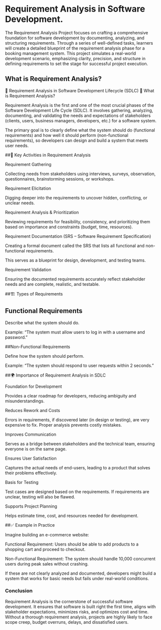 # Requirement Analysis in Software Development.
The Requirement Analysis Project focuses on crafting a comprehensive foundation for software development by documenting, analyzing, and structuring requirements. Through a series of well-defined tasks, learners will create a detailed blueprint of the requirement analysis phase for a booking management system. This project simulates a real-world development scenario, emphasizing clarity, precision, and structure in defining requirements to set the stage for successful project execution.


## What is Requirement Analysis?
📌 Requirement Analysis in Software Development Lifecycle (SDLC)
🔎 What is Requirement Analysis?

Requirement Analysis is the first and one of the most crucial phases of the Software Development Life Cycle (SDLC).
It involves gathering, analyzing, documenting, and validating the needs and expectations of stakeholders (clients, users, business managers, developers, etc.) for a software system.

The primary goal is to clearly define what the system should do (functional requirements) and how well it should perform (non-functional requirements), so developers can design and build a system that meets user needs.

##📌 Key Activities in Requirement Analysis

Requirement Gathering

Collecting needs from stakeholders using interviews, surveys, observation, questionnaires, brainstorming sessions, or workshops.

Requirement Elicitation

Digging deeper into the requirements to uncover hidden, conflicting, or unclear needs.

Requirement Analysis & Prioritization

Reviewing requirements for feasibility, consistency, and prioritizing them based on importance and constraints (budget, time, resources).

Requirement Documentation (SRS – Software Requirement Specification)

Creating a formal document called the SRS that lists all functional and non-functional requirements.

This serves as a blueprint for design, development, and testing teams.

Requirement Validation

Ensuring the documented requirements accurately reflect stakeholder needs and are complete, realistic, and testable.

##🏗️ Types of Requirements

## Functional Requirements

Describe what the system should do.

Example: “The system must allow users to log in with a username and password.”

##Non-Functional Requirements

Define how the system should perform.

Example: “The system should respond to user requests within 2 seconds.”

##🌍 Importance of Requirement Analysis in SDLC

Foundation for Development

Provides a clear roadmap for developers, reducing ambiguity and misunderstandings.

Reduces Rework and Costs

Errors in requirements, if discovered later (in design or testing), are very expensive to fix. Proper analysis prevents costly mistakes.

Improves Communication

Serves as a bridge between stakeholders and the technical team, ensuring everyone is on the same page.

Ensures User Satisfaction

Captures the actual needs of end-users, leading to a product that solves their problems effectively.

Basis for Testing

Test cases are designed based on the requirements. If requirements are unclear, testing will also be flawed.

Supports Project Planning

Helps estimate time, cost, and resources needed for development.

##✅ Example in Practice

Imagine building an e-commerce website:

Functional Requirement: Users should be able to add products to a shopping cart and proceed to checkout.

Non-Functional Requirement: The system should handle 10,000 concurrent users during peak sales without crashing.

If these are not clearly analyzed and documented, developers might build a system that works for basic needs but fails under real-world conditions.

### Conclusion

Requirement Analysis is the cornerstone of successful software development. It ensures that software is built right the first time, aligns with stakeholder expectations, minimizes risks, and optimizes cost and time.
Without a thorough requirement analysis, projects are highly likely to face scope creep, budget overruns, delays, and dissatisfied users.
